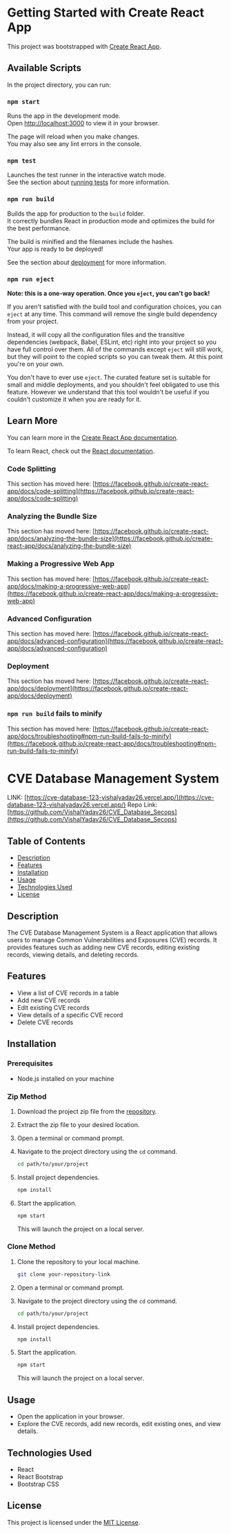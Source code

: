 
# Getting Started with Create React App

This project was bootstrapped with [Create React App](https://github.com/facebook/create-react-app).

## Available Scripts

In the project directory, you can run:

### `npm start`

Runs the app in the development mode.\
Open [http://localhost:3000](http://localhost:3000) to view it in your browser.

The page will reload when you make changes.\
You may also see any lint errors in the console.

### `npm test`

Launches the test runner in the interactive watch mode.\
See the section about [running tests](https://facebook.github.io/create-react-app/docs/running-tests) for more information.

### `npm run build`

Builds the app for production to the `build` folder.\
It correctly bundles React in production mode and optimizes the build for the best performance.

The build is minified and the filenames include the hashes.\
Your app is ready to be deployed!

See the section about [deployment](https://facebook.github.io/create-react-app/docs/deployment) for more information.

### `npm run eject`

**Note: this is a one-way operation. Once you `eject`, you can't go back!**

If you aren't satisfied with the build tool and configuration choices, you can `eject` at any time. This command will remove the single build dependency from your project.

Instead, it will copy all the configuration files and the transitive dependencies (webpack, Babel, ESLint, etc) right into your project so you have full control over them. All of the commands except `eject` will still work, but they will point to the copied scripts so you can tweak them. At this point you're on your own.

You don't have to ever use `eject`. The curated feature set is suitable for small and middle deployments, and you shouldn't feel obligated to use this feature. However we understand that this tool wouldn't be useful if you couldn't customize it when you are ready for it.

## Learn More

You can learn more in the [Create React App documentation](https://facebook.github.io/create-react-app/docs/getting-started).

To learn React, check out the [React documentation](https://reactjs.org/).

### Code Splitting

This section has moved here: [https://facebook.github.io/create-react-app/docs/code-splitting](https://facebook.github.io/create-react-app/docs/code-splitting)

### Analyzing the Bundle Size

This section has moved here: [https://facebook.github.io/create-react-app/docs/analyzing-the-bundle-size](https://facebook.github.io/create-react-app/docs/analyzing-the-bundle-size)

### Making a Progressive Web App

This section has moved here: [https://facebook.github.io/create-react-app/docs/making-a-progressive-web-app](https://facebook.github.io/create-react-app/docs/making-a-progressive-web-app)

### Advanced Configuration

This section has moved here: [https://facebook.github.io/create-react-app/docs/advanced-configuration](https://facebook.github.io/create-react-app/docs/advanced-configuration)

### Deployment

This section has moved here: [https://facebook.github.io/create-react-app/docs/deployment](https://facebook.github.io/create-react-app/docs/deployment)

### `npm run build` fails to minify

This section has moved here: [https://facebook.github.io/create-react-app/docs/troubleshooting#npm-run-build-fails-to-minify](https://facebook.github.io/create-react-app/docs/troubleshooting#npm-run-build-fails-to-minify)




# CVE Database Management System

LINK: [https://cve-database-123-vishalyadav26.vercel.app/](https://cve-database-123-vishalyadav26.vercel.app/)
Repo Link: [https://github.com/VishalYadav26/CVE_Database_Secops](https://github.com/VishalYadav26/CVE_Database_Secops)

## Table of Contents

- [Description](#description)
- [Features](#features)
- [Installation](#installation)
- [Usage](#usage)
- [Technologies Used](#technologies-used)
- [License](#license)

## Description

The CVE Database Management System is a React application that allows users to manage Common Vulnerabilities and Exposures (CVE) records. It provides features such as adding new CVE records, editing existing records, viewing details, and deleting records.

## Features

- View a list of CVE records in a table
- Add new CVE records
- Edit existing CVE records
- View details of a specific CVE record
- Delete CVE records

## Installation

### Prerequisites

- Node.js installed on your machine

### Zip Method

1. Download the project zip file from the [repository](your-repository-link).
2. Extract the zip file to your desired location.
3. Open a terminal or command prompt.
4. Navigate to the project directory using the `cd` command.

   ```bash
   cd path/to/your/project
   ```

5. Install project dependencies.

   ```bash
   npm install
   ```

6. Start the application.

   ```bash
   npm start
   ```

   This will launch the project on a local server.

### Clone Method

1. Clone the repository to your local machine.

   ```bash
   git clone your-repository-link
   ```

2. Open a terminal or command prompt.
3. Navigate to the project directory using the `cd` command.

   ```bash
   cd path/to/your/project
   ```

4. Install project dependencies.

   ```bash
   npm install
   ```

5. Start the application.

   ```bash
   npm start
   ```

   This will launch the project on a local server.

## Usage

- Open the application in your browser.
- Explore the CVE records, add new records, edit existing ones, and view details.

## Technologies Used

- React
- React Bootstrap
- Bootstrap CSS

## License

This project is licensed under the [MIT License](LICENSE).

